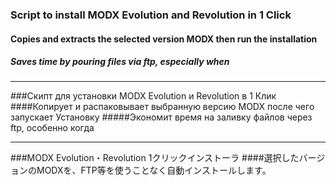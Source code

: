 ### Script to install MODX Evolution and Revolution in 1 Click 
#### Copies and extracts the selected version MODX then run the installation 
##### Saves time by pouring files via ftp, especially when

---

###Скипт для установки MODX Evolution и Revolution в 1 Клик 
####Копирует и распаковывает выбранную версию MODX после чего запускает Установку
#####Экономит время на заливку файлов через ftp, особенно когда 

---

###MODX Evolution・Revolution 1クリックインストーラ
####選択したバージョンのMODXを、FTP等を使うことなく自動インストールします。
